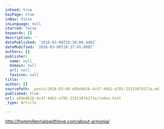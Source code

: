 ```yaml
---
inFeed: true
hasPage: true
inNav: false
inLanguage: null
starred: false
keywords: []
description: ''
datePublished: '2016-03-08T20:38:00.448Z'
dateModified: '2016-03-08T20:37:45.080Z'
authors: []
publisher:
  name: null
  domain: null
  url: null
  favicon: null
title: ''
author: []
sourcePath: _posts/2016-03-08-e89e0626-4c47-46b2-a785-23513876271a.md
published: true
url: e89e0626-4c47-46b2-a785-23513876271a/index.html
_type: Article

---
```

http://frommillennialswithlove.com/about-armonia/